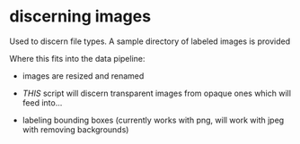 # discerning images

Used to discern file types. A sample directory of labeled images is provided

Where this fits into the data pipeline:

- images are resized and renamed

- *THIS* script will discern transparent images from opaque ones which will feed into...

- labeling bounding boxes (currently works with png, will work with jpeg with removing backgrounds)
